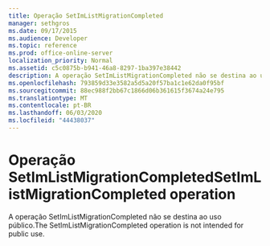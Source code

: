 ```yaml
---
title: Operação SetImListMigrationCompleted
manager: sethgros
ms.date: 09/17/2015
ms.audience: Developer
ms.topic: reference
ms.prod: office-online-server
localization_priority: Normal
ms.assetid: c5c0875b-b941-46a8-8297-1ba397e38442
description: A operação SetImListMigrationCompleted não se destina ao uso público.
ms.openlocfilehash: 793859d33e3582a5d5a20f57ba1c1e62da0f95bf
ms.sourcegitcommit: 88ec988f2bb67c1866d06b361615f3674a24e795
ms.translationtype: MT
ms.contentlocale: pt-BR
ms.lasthandoff: 06/03/2020
ms.locfileid: "44438037"
---
```

# <a name="setimlistmigrationcompleted-operation"></a><span data-ttu-id="95450-103">Operação SetImListMigrationCompleted</span><span class="sxs-lookup"><span data-stu-id="95450-103">SetImListMigrationCompleted operation</span></span>

<span data-ttu-id="95450-104">A operação SetImListMigrationCompleted não se destina ao uso público.</span><span class="sxs-lookup"><span data-stu-id="95450-104">The SetImListMigrationCompleted operation is not intended for public use.</span></span>
  

